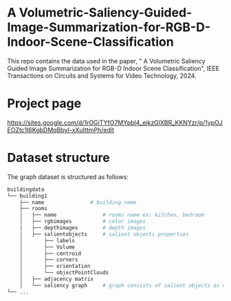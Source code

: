 # A Volumetric-Saliency-Guided-Image-Summarization-for-RGB-D-Indoor-Scene-Classification
This repo contains the data used in the paper, " A Volumetric Saliency Guided Image Summarization for RGB-D Indoor Scene Classification", IEEE Transactions on Circuits and Systems for Video Technology, 2024.

# Project page
https://sites.google.com/d/1rOGiTYfO7MYpbl4_eikzGlXBR_KKNYzr/p/1ypOJEOZtc1I6KgbDMqBbyI-xXuIttmPh/edit


# Dataset structure
The graph dataset is structured as follows:

```bash
buildingdata
└── building1
    ├── name               # building name
    ├── rooms         
    │   ├── name               # rooms name ex: kitchen, bedroom
    │   ├── rgbimages          # color images
    │   ├── depthimages        # depth images
    │   ├── salientobjects     # salient objects properties
    │       ├── labels     
    │       ├── Volume
    │       ├── centroid
    │       ├── corners    
    │       ├── orientation  
    │       └── objectPointClouds 
    │   ├── adjacency matrix
    │   └── saliency graph     # graph consists of salient objects as nodes and adjacency matrix
└── ...

